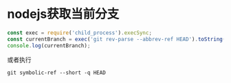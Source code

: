 # nodejs获取当前分支

```js
const exec = require('child_process').execSync;
const currentBranch = exec('git rev-parse --abbrev-ref HEAD').toString().trim();
console.log(currentBranch);
```

或者执行

```git
git symbolic-ref --short -q HEAD
```

